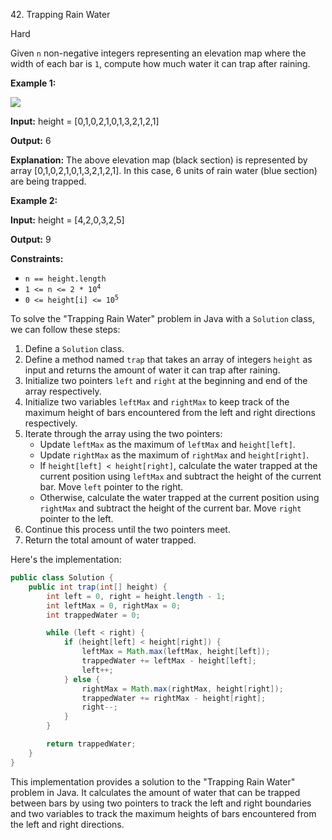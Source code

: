 42\. Trapping Rain Water

Hard

Given `n` non-negative integers representing an elevation map where the width of each bar is `1`, compute how much water it can trap after raining.

**Example 1:**

![](https://assets.leetcode.com/uploads/2018/10/22/rainwatertrap.png)

**Input:** height = [0,1,0,2,1,0,1,3,2,1,2,1]

**Output:** 6

**Explanation:** The above elevation map (black section) is represented by array [0,1,0,2,1,0,1,3,2,1,2,1]. In this case, 6 units of rain water (blue section) are being trapped. 

**Example 2:**

**Input:** height = [4,2,0,3,2,5]

**Output:** 9 

**Constraints:**

*   `n == height.length`
*   <code>1 <= n <= 2 * 10<sup>4</sup></code>
*   <code>0 <= height[i] <= 10<sup>5</sup></code>

To solve the "Trapping Rain Water" problem in Java with a `Solution` class, we can follow these steps:

1. Define a `Solution` class.
2. Define a method named `trap` that takes an array of integers `height` as input and returns the amount of water it can trap after raining.
3. Initialize two pointers `left` and `right` at the beginning and end of the array respectively.
4. Initialize two variables `leftMax` and `rightMax` to keep track of the maximum height of bars encountered from the left and right directions respectively.
5. Iterate through the array using the two pointers:
   - Update `leftMax` as the maximum of `leftMax` and `height[left]`.
   - Update `rightMax` as the maximum of `rightMax` and `height[right]`.
   - If `height[left] < height[right]`, calculate the water trapped at the current position using `leftMax` and subtract the height of the current bar. Move `left` pointer to the right.
   - Otherwise, calculate the water trapped at the current position using `rightMax` and subtract the height of the current bar. Move `right` pointer to the left.
6. Continue this process until the two pointers meet.
7. Return the total amount of water trapped.

Here's the implementation:

```java
public class Solution {
    public int trap(int[] height) {
        int left = 0, right = height.length - 1;
        int leftMax = 0, rightMax = 0;
        int trappedWater = 0;

        while (left < right) {
            if (height[left] < height[right]) {
                leftMax = Math.max(leftMax, height[left]);
                trappedWater += leftMax - height[left];
                left++;
            } else {
                rightMax = Math.max(rightMax, height[right]);
                trappedWater += rightMax - height[right];
                right--;
            }
        }

        return trappedWater;
    }
}
```

This implementation provides a solution to the "Trapping Rain Water" problem in Java. It calculates the amount of water that can be trapped between bars by using two pointers to track the left and right boundaries and two variables to track the maximum heights of bars encountered from the left and right directions.
